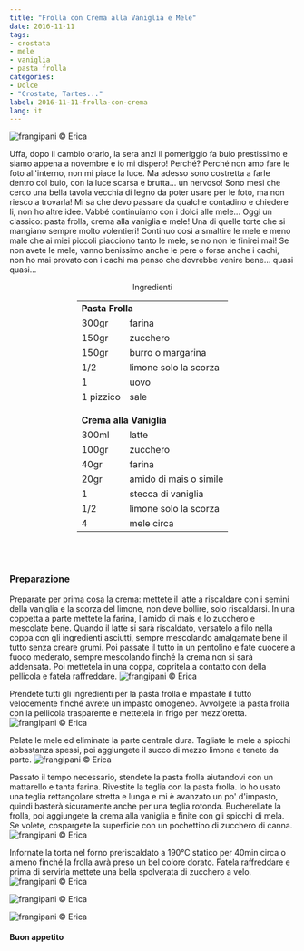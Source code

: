 ```yaml
---
title: "Frolla con Crema alla Vaniglia e Mele"
date: 2016-11-11
tags:
- crostata
- mele
- vaniglia
- pasta frolla
categories:
- Dolce
- "Crostate, Tartes..."
label: 2016-11-11-frolla-con-crema
lang: it
---
```

![](header.jpg "frangipani © Erica")

Uffa, dopo il cambio orario, la sera anzi il pomeriggio fa buio prestissimo e siamo appena a novembre e io mi dispero! Perché? Perché non amo fare le foto all'interno, non mi piace la luce. Ma adesso sono costretta a farle dentro col buio, con la luce scarsa e brutta... un nervoso! Sono mesi che cerco una bella tavola vecchia di legno da poter usare per le foto, ma non riesco a trovarla! Mi sa che devo passare da qualche contadino e chiedere li, non ho altre idee. Vabbé continuiamo con i dolci alle mele... Oggi un classico: pasta frolla, crema alla vaniglia e mele! Una di quelle torte che si mangiano sempre molto volentieri! Continuo così a smaltire le mele e meno male che ai miei piccoli piacciono tanto le mele, se no non le finirei mai! Se non avete le mele, vanno benissimo anche le pere o forse anche i cachi, non ho mai provato con i cachi ma penso che dovrebbe venire bene... quasi quasi...

<div id="wrapper" style="text-align: center">
  <div id="yourdiv" style="display: inline-block;">
    <div class="ingredients">
      <div class="ingredients-title">Ingredienti</div>
      <table>
        <tbody>
          <tr>
            <td colspan="2"><b>Pasta Frolla</b></td>
          </tr>
          <tr>
            <td>300gr</td>
            <td>farina</td>
          </tr>
          <tr>
            <td>150gr</td>
            <td>zucchero</td>
          </tr>
          <tr>
            <td>150gr</td>
            <td>burro o margarina</td>
          </tr>
          <tr>
            <td>1/2</td>
            <td>limone solo la scorza</td>
          </tr>
          <tr>
            <td>1</td>
            <td>uovo</td>
          </tr>
          <tr>
            <td>1 pizzico</td>
            <td>sale</td>
          </tr>
          <tr style="height: 15px;"></tr>
          <tr>          
            <td colspan="2"><b>Crema alla Vaniglia</b></td>
          </tr>
          <tr>
            <td>300ml</td>
            <td>latte</td>
          </tr>
          <tr>
            <td>100gr</td>
            <td>zucchero</td>
          </tr>
          <tr>
            <td>40gr</td>
            <td>farina</td>
          </tr>
          <tr>
            <td>20gr</td>
            <td>amido di mais o simile</td>
          </tr>
          <tr>
            <td>1</td>
            <td>stecca di vaniglia</td>
          </tr>
          <tr>
            <td>1/2</td>
            <td>limone solo la scorza</td>
          </tr>
          <tr>
            <td>4</td>
            <td>mele circa</td>
          </tr>
        </tbody>
      </table>
      <br></br>
    </div>
  </div>
</div>


<h3>
  <font color="grey">
    <i class="fa-solid fa-gears"></i>
  </font> Preparazione
</h3>

Preparate per prima cosa la crema: mettete il latte a riscaldare con i semini della vaniglia e la scorza del limone, non deve bollire, solo riscaldarsi. In una coppetta a parte mettete la farina, l'amido di mais e lo zucchero e mescolate bene. Quando il latte si sarà riscaldato, versatelo a filo nella coppa con gli ingredienti asciutti, sempre mescolando amalgamate bene il tutto senza creare grumi. Poi passate il tutto in un pentolino e fate cuocere a fuoco mederato, sempre mescolando finché la crema non si sarà addensata. Poi mettetela in una coppa, copritela a contatto con della pellicola e fatela raffreddare.
![](crema.jpg "frangipani © Erica")

Prendete tutti gli ingredienti per la pasta frolla e impastate il tutto velocemente finché avrete un impasto omogeneo. Avvolgete la pasta frolla con la pellicola trasparente e mettetela in frigo per mezz'oretta.
![](frolla.jpg "frangipani © Erica")

Pelate le mele ed eliminate la parte centrale dura. Tagliate le mele a spicchi abbastanza spessi, poi aggiungete il succo di mezzo limone e tenete da parte.
![](mele.jpg "frangipani © Erica")

Passato il tempo necessario, stendete la pasta frolla aiutandovi con un mattarello e tanta farina. Rivestite la teglia con la pasta frolla. Io ho usato una teglia rettangolare stretta e lunga e mi è avanzato un po' d'impasto, quindi basterà sicuramente anche per una teglia rotonda. Bucherellate la frolla, poi aggiungete la crema alla vaniglia e finite con gli spicchi di mela. Se volete, cospargete la superficie con un pochettino di zucchero di canna.
![](teglia.jpg "frangipani © Erica")

Infornate la torta nel forno preriscaldato a 190°C statico per 40min circa o almeno finché la frolla avrà preso un bel colore dorato. Fatela raffreddare e prima di servirla mettete una bella spolverata di zucchero a velo.
![](risultato1.jpg "frangipani © Erica")

![](risultato2.jpg "frangipani © Erica")

![](risultato3.jpg "frangipani © Erica")


<h4>Buon appetito
  <font color="red">
    <i class="fa-regular fa-face-smile"></i>
  </font>
</h4>
